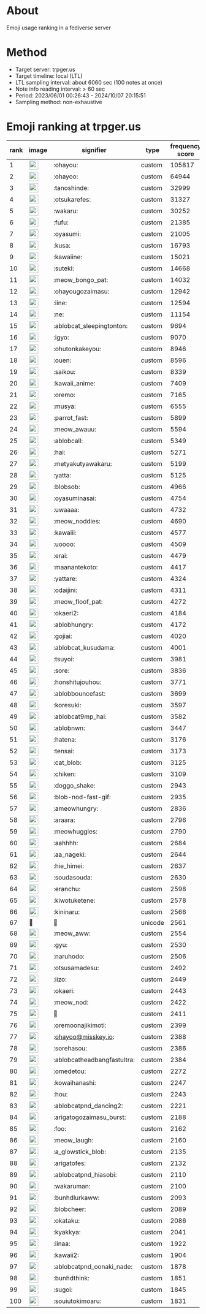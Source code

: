 # About
Emoji usage ranking in a fediverse server

# Method
- Target server: trpger.us
- Target timeline: local (LTL)
- LTL sampling interval: about 6060 sec (100 notes at once)
- Note info reading interval: > 60 sec
- Period: 2023/06/01 00:26:43 - 2024/10/07 20:15:51 
- Sampling method: non-exhaustive

# Emoji ranking at trpger.us

|rank|image|signifier|type|frequency score|
|----|----|----|----|----|
|1|<img height="24" src="https://trpger.us/emoji/ohayou.webp">|:ohayou:|custom|105817|
|2|<img height="24" src="https://trpger.us/emoji/ohayoo.webp">|:ohayoo:|custom|64944|
|3|<img height="24" src="https://trpger.us/emoji/tanoshinde.webp">|:tanoshinde:|custom|32999|
|4|<img height="24" src="https://trpger.us/emoji/otsukarefes.webp">|:otsukarefes:|custom|31327|
|5|<img height="24" src="https://trpger.us/emoji/wakaru.webp">|:wakaru:|custom|30252|
|6|<img height="24" src="https://trpger.us/emoji/fufu.webp">|:fufu:|custom|21385|
|7|<img height="24" src="https://trpger.us/emoji/oyasumi.webp">|:oyasumi:|custom|21005|
|8|<img height="24" src="https://trpger.us/emoji/kusa.webp">|:kusa:|custom|16793|
|9|<img height="24" src="https://trpger.us/emoji/kawaiine.webp">|:kawaiine:|custom|15021|
|10|<img height="24" src="https://trpger.us/emoji/suteki.webp">|:suteki:|custom|14668|
|11|<img height="24" src="https://trpger.us/emoji/meow_bongo_pat.webp">|:meow_bongo_pat:|custom|14032|
|12|<img height="24" src="https://trpger.us/emoji/ohayougozaimasu.webp">|:ohayougozaimasu:|custom|12942|
|13|<img height="24" src="https://trpger.us/emoji/iine.webp">|:iine:|custom|12594|
|14|<img height="24" src="https://trpger.us/emoji/ne.webp">|:ne:|custom|11154|
|15|<img height="24" src="https://trpger.us/emoji/ablobcat_sleepingtonton.webp">|:ablobcat_sleepingtonton:|custom|9694|
|16|<img height="24" src="https://trpger.us/emoji/igyo.webp">|:igyo:|custom|9070|
|17|<img height="24" src="https://trpger.us/emoji/ohutonkakeyou.webp">|:ohutonkakeyou:|custom|8946|
|18|<img height="24" src="https://trpger.us/emoji/ouen.webp">|:ouen:|custom|8596|
|19|<img height="24" src="https://trpger.us/emoji/saikou.webp">|:saikou:|custom|8339|
|20|<img height="24" src="https://trpger.us/emoji/kawaii_anime.webp">|:kawaii_anime:|custom|7409|
|21|<img height="24" src="https://trpger.us/emoji/oremo.webp">|:oremo:|custom|7165|
|22|<img height="24" src="https://trpger.us/emoji/musya.webp">|:musya:|custom|6555|
|23|<img height="24" src="https://trpger.us/emoji/parrot_fast.webp">|:parrot_fast:|custom|5899|
|24|<img height="24" src="https://trpger.us/emoji/meow_awauu.webp">|:meow_awauu:|custom|5594|
|25|<img height="24" src="https://trpger.us/emoji/ablobcall.webp">|:ablobcall:|custom|5349|
|26|<img height="24" src="https://trpger.us/emoji/hai.webp">|:hai:|custom|5271|
|27|<img height="24" src="https://trpger.us/emoji/metyakutyawakaru.webp">|:metyakutyawakaru:|custom|5199|
|28|<img height="24" src="https://trpger.us/emoji/yatta.webp">|:yatta:|custom|5125|
|29|<img height="24" src="https://trpger.us/emoji/blobsob.webp">|:blobsob:|custom|4966|
|30|<img height="24" src="https://trpger.us/emoji/oyasuminasai.webp">|:oyasuminasai:|custom|4754|
|31|<img height="24" src="https://trpger.us/emoji/uwaaaa.webp">|:uwaaaa:|custom|4732|
|32|<img height="24" src="https://trpger.us/emoji/meow_noddies.webp">|:meow_noddies:|custom|4690|
|33|<img height="24" src="https://trpger.us/emoji/kawaiii.webp">|:kawaiii:|custom|4577|
|34|<img height="24" src="https://trpger.us/emoji/uoooo.webp">|:uoooo:|custom|4509|
|35|<img height="24" src="https://trpger.us/emoji/erai.webp">|:erai:|custom|4479|
|36|<img height="24" src="https://trpger.us/emoji/maanantekoto.webp">|:maanantekoto:|custom|4417|
|37|<img height="24" src="https://trpger.us/emoji/yattare.webp">|:yattare:|custom|4324|
|38|<img height="24" src="https://trpger.us/emoji/odaijini.webp">|:odaijini:|custom|4311|
|39|<img height="24" src="https://trpger.us/emoji/meow_floof_pat.webp">|:meow_floof_pat:|custom|4272|
|40|<img height="24" src="https://trpger.us/emoji/okaeri2.webp">|:okaeri2:|custom|4184|
|41|<img height="24" src="https://trpger.us/emoji/ablobhungry.webp">|:ablobhungry:|custom|4172|
|42|<img height="24" src="https://trpger.us/emoji/gojiai.webp">|:gojiai:|custom|4020|
|43|<img height="24" src="https://trpger.us/emoji/ablobcat_kusudama.webp">|:ablobcat_kusudama:|custom|4001|
|44|<img height="24" src="https://trpger.us/emoji/tsuyoi.webp">|:tsuyoi:|custom|3981|
|45|<img height="24" src="https://trpger.us/emoji/sore.webp">|:sore:|custom|3836|
|46|<img height="24" src="https://trpger.us/emoji/honshitujouhou.webp">|:honshitujouhou:|custom|3771|
|47|<img height="24" src="https://trpger.us/emoji/ablobbouncefast.webp">|:ablobbouncefast:|custom|3699|
|48|<img height="24" src="https://trpger.us/emoji/koresuki.webp">|:koresuki:|custom|3597|
|49|<img height="24" src="https://trpger.us/emoji/ablobcat9mp_hai.webp">|:ablobcat9mp_hai:|custom|3582|
|50|<img height="24" src="https://trpger.us/emoji/ablobnwn.webp">|:ablobnwn:|custom|3447|
|51|<img height="24" src="https://trpger.us/emoji/hatena.webp">|:hatena:|custom|3176|
|52|<img height="24" src="https://trpger.us/emoji/tensai.webp">|:tensai:|custom|3173|
|53|<img height="24" src="https://trpger.us/emoji/cat_blob.webp">|:cat_blob:|custom|3125|
|54|<img height="24" src="https://trpger.us/emoji/chiken.webp">|:chiken:|custom|3109|
|55|<img height="24" src="https://trpger.us/emoji/doggo_shake.webp">|:doggo_shake:|custom|2943|
|56|<img height="24" src="https://trpger.us/emoji/blob-nod-fast-gif.webp">|:blob-nod-fast-gif:|custom|2935|
|57|<img height="24" src="https://trpger.us/emoji/ameowhungry.webp">|:ameowhungry:|custom|2836|
|58|<img height="24" src="https://trpger.us/emoji/araara.webp">|:araara:|custom|2796|
|59|<img height="24" src="https://trpger.us/emoji/meowhuggies.webp">|:meowhuggies:|custom|2790|
|60|<img height="24" src="https://trpger.us/emoji/aahhhh.webp">|:aahhhh:|custom|2684|
|61|<img height="24" src="https://trpger.us/emoji/aa_nageki.webp">|:aa_nageki:|custom|2644|
|62|<img height="24" src="https://trpger.us/emoji/hie_himei.webp">|:hie_himei:|custom|2637|
|63|<img height="24" src="https://trpger.us/emoji/soudasouda.webp">|:soudasouda:|custom|2630|
|64|<img height="24" src="https://trpger.us/emoji/eranchu.webp">|:eranchu:|custom|2598|
|65|<img height="24" src="https://trpger.us/emoji/kiwotuketene.webp">|:kiwotuketene:|custom|2578|
|66|<img height="24" src="https://trpger.us/emoji/kininaru.webp">|:kininaru:|custom|2566|
|67|🍮|🍮|unicode|2561|
|68|<img height="24" src="https://trpger.us/emoji/meow_aww.webp">|:meow_aww:|custom|2554|
|69|<img height="24" src="https://trpger.us/emoji/gyu.webp">|:gyu:|custom|2530|
|70|<img height="24" src="https://trpger.us/emoji/naruhodo.webp">|:naruhodo:|custom|2506|
|71|<img height="24" src="https://trpger.us/emoji/otsusamadesu.webp">|:otsusamadesu:|custom|2492|
|72|<img height="24" src="https://trpger.us/emoji/iizo.webp">|:iizo:|custom|2449|
|73|<img height="24" src="https://trpger.us/emoji/okaeri.webp">|:okaeri:|custom|2443|
|74|<img height="24" src="https://trpger.us/emoji/meow_nod.webp">|:meow_nod:|custom|2422|
|75|<img height="24" src="https://trpger.us/emoji/birthday.webp">|:birthday:|custom|2411|
|76|<img height="24" src="https://trpger.us/emoji/oremoonajikimoti.webp">|:oremoonajikimoti:|custom|2399|
|77|<img height="24" src="https://trpger.us/emoji/ohayoo.webp">|:ohayoo@misskey.io:|custom|2388|
|78|<img height="24" src="https://trpger.us/emoji/sorehasou.webp">|:sorehasou:|custom|2386|
|79|<img height="24" src="https://trpger.us/emoji/ablobcatheadbangfastultra.webp">|:ablobcatheadbangfastultra:|custom|2384|
|80|<img height="24" src="https://trpger.us/emoji/omedetou.webp">|:omedetou:|custom|2272|
|81|<img height="24" src="https://trpger.us/emoji/kowaihanashi.webp">|:kowaihanashi:|custom|2247|
|82|<img height="24" src="https://trpger.us/emoji/hou.webp">|:hou:|custom|2243|
|83|<img height="24" src="https://trpger.us/emoji/ablobcatpnd_dancing2.webp">|:ablobcatpnd_dancing2:|custom|2221|
|84|<img height="24" src="https://trpger.us/emoji/arigatogozaimasu_burst.webp">|:arigatogozaimasu_burst:|custom|2188|
|85|<img height="24" src="https://trpger.us/emoji/foo.webp">|:foo:|custom|2162|
|86|<img height="24" src="https://trpger.us/emoji/meow_laugh.webp">|:meow_laugh:|custom|2160|
|87|<img height="24" src="https://trpger.us/emoji/a_glowstick_blob.webp">|:a_glowstick_blob:|custom|2135|
|88|<img height="24" src="https://trpger.us/emoji/arigatofes.webp">|:arigatofes:|custom|2132|
|89|<img height="24" src="https://trpger.us/emoji/ablobcatpnd_hiasobi.webp">|:ablobcatpnd_hiasobi:|custom|2110|
|90|<img height="24" src="https://trpger.us/emoji/wakaruman.webp">|:wakaruman:|custom|2100|
|91|<img height="24" src="https://trpger.us/emoji/bunhdlurkaww.webp">|:bunhdlurkaww:|custom|2093|
|92|<img height="24" src="https://trpger.us/emoji/blobcheer.webp">|:blobcheer:|custom|2089|
|93|<img height="24" src="https://trpger.us/emoji/okataku.webp">|:okataku:|custom|2086|
|94|<img height="24" src="https://trpger.us/emoji/kyakkya.webp">|:kyakkya:|custom|2041|
|95|<img height="24" src="https://trpger.us/emoji/iinaa.webp">|:iinaa:|custom|1922|
|96|<img height="24" src="https://trpger.us/emoji/kawaii2.webp">|:kawaii2:|custom|1904|
|97|<img height="24" src="https://trpger.us/emoji/ablobcatpnd_oonaki_nade.webp">|:ablobcatpnd_oonaki_nade:|custom|1878|
|98|<img height="24" src="https://trpger.us/emoji/bunhdthink.webp">|:bunhdthink:|custom|1851|
|99|<img height="24" src="https://trpger.us/emoji/sugoi.webp">|:sugoi:|custom|1845|
|100|<img height="24" src="https://trpger.us/emoji/souiutokimoaru.webp">|:souiutokimoaru:|custom|1831|
